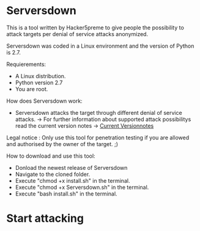 # Serversdown
This is a tool written by Hacker5preme to give people the possibility to attack targets per denial of service attacks anonymized.


Serversdown was coded in a Linux environment and the version of Python is 2.7.

Requierements:
- A Linux distribution.
- Python version 2.7
- You are root.

How does Serversdown work:
- Serversdown attacks the target through different denial of service attacks.
-> For further information about supported attack possibilitys read the current version notes
-> [Current Versionnotes](https://github.com/Hacker5preme/Serversdown/blob/master/Serversdown/Versionnotes.txt)

Legal notice : Only use this tool for penetration testing if you are allowed and authorised  by the owner of the target. ;)

How to download and use this tool:
- Donload the newest release of Serversdown
- Navigate to the cloned folder.
- Execute "chmod +x install.sh" in the terminal.
- Execute "chmod +x Serversdown.sh" in the terminal.
- Execute "bash install.sh" in the terminal.

# Start attacking
